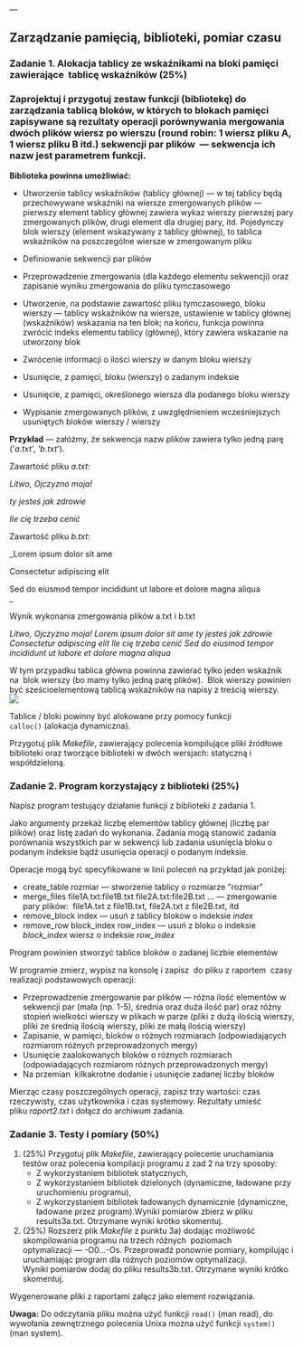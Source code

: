 —

Zarządzanie pamięcią, biblioteki, pomiar czasu 
-----------------------------------------------

### Zadanie 1. Alokacja tablicy ze wskaźnikami na bloki pamięci zawierające  tablicę wskaźników (25%)  

### **Zaprojektuj i przygotuj zestaw funkcji (bibliotekę) do zarządzania tablicą bloków, w których to blokach pamięci zapisywane są rezultaty operacji porównywania mergowania dwóch plików wiersz po wierszu (round robin: 1 wiersz pliku A, 1 wiersz pliku B itd.) sekwencji par plików  — sekwencja ich nazw jest parametrem funkcji.**  

  
**Biblioteka powinna umożliwiać:**  
  

*   Utworzenie tablicy wskaźników (tablicy głównej) — w tej tablicy będą przechowywane wskaźniki na wiersze zmergowanych plików — pierwszy element tablicy głównej zawiera wykaz wierszy pierwszej pary zmergowanych plików, drugi element dla drugiej pary, itd. Pojedynczy blok wierszy (element wskazywany z tablicy głównej), to tablica wskaźników na poszczególne wiersze w zmergowanym pliku  
    
*   Definiowanie sekwencji par plików  
    
*   Przeprowadzenie zmergowania (dla każdego elementu sekwencji) oraz zapisanie wyniku zmergowania do pliku tymczasowego  
    
*   Utworzenie, na podstawie zawartość pliku tymczasowego, bloku wierszy — tablicy wskaźników na wiersze, ustawienie w tablicy głównej (wskaźników) wskazania na ten blok; na końcu, funkcja powinna zwrócić indeks elementu tablicy (głównej), który zawiera wskazanie na utworzony blok  
    
*   Zwrócenie informacji o ilości wierszy w danym bloku wierszy  
    
*   Usunięcie, z pamięci, bloku (wierszy) o zadanym indeksie  
    
*   Usunięcie, z pamięci, określonego wiersza dla podanego bloku wierszy  
    
*   Wypisanie zmergowanych plików, z uwzględnieniem wcześniejszych usuniętych bloków wierszy / wierszy  
    

  

**Przykład** — załóżmy, że sekwencja nazw plików zawiera tylko jedną parę ('_a.txt_', _'b.txt_').

Zawartość pliku _a.txt_:

_Litwo, Ojczyzno moja!_ 

_ty jesteś jak zdrowie_

_Ile cię trzeba cenić_

Zawartość pliku _b.txt_:  

_Lorem ipsum dolor sit ame   
  
Consectetur adipiscing elit  
  
Sed do eiusmod tempor incididunt ut labore et dolore magna aliqua  
_  

Wynik wykonania zmergowania plików a.txt i b.txt

_Litwo, Ojczyzno moja! 
Lorem ipsum dolor sit ame 
ty jesteś jak zdrowie
Consectetur adipiscing elit 
Ile cię trzeba cenić
Sed do eiusmod tempor incididunt ut labore et dolore magna aliqua_

W tym przypadku tablica główna powinna zawierać tylko jeden wskaźnik na  blok wierszy (bo mamy tylko jedną parę plików).  Blok wierszy powinien być sześcioelementową tablicą wskaźników na napisy z treścią wierszy.  
![](tablice_boki.png)  

Tablice / bloki powinny być alokowane przy pomocy funkcji `calloc()` (alokacja dynamiczna).

Przygotuj plik _Makefile_, zawierający polecenia kompilujące pliki źródłowe biblioteki oraz tworzące biblioteki w dwóch wersjach: statyczną i współdzieloną.

### Zadanie 2. Program korzystający z biblioteki (25%)

Napisz program testujący działanie funkcji z biblioteki z zadania 1.

Jako argumenty przekaż liczbę elementów tablicy głównej (liczbę par plików) oraz listę zadań do wykonania. Zadania mogą stanowić zadania porównania wszystkich par w sekwencji lub zadania usunięcia bloku o podanym indeksie bądź usunięcia operacji o podanym indeksie.

Operacje mogą być specyfikowane w linii poleceń na przykład jak poniżej:

*   create\_table rozmiar — stworzenie tablicy o rozmiarze "rozmiar"
*   merge\_files file1A.txt:file1B.txt file2A.txt:file2B.txt … — zmergowanie pary plików:  file1A.txt z file1B.txt, file2A.txt z file2B.txt, itd
*   remove\_block index — usuń z tablicy bloków o indeksie _index_
*   remove\_row block\_index row\_index — usuń z bloku o indeksie _block\_index_ wiersz o indeksie _row\_index_

Program powinien stworzyć tablice bloków o zadanej liczbie elementów  

W programie zmierz, wypisz na konsolę i zapisz  do pliku z raportem  czasy realizacji podstawowych operacji:

*   Przeprowadzenie zmergowanie par plików — różna ilość elementów w sekwencji par (mała (np. 1-5), średnia oraz duża ilość par) oraz różny stopień wielkości wierszy w plikach w parze (pliki z dużą ilością wierszy, pliki ze średnią ilością wierszy, pliki ze małą ilością wierszy)
*   Zapisanie, w pamięci, bloków o różnych rozmiarach (odpowiadających rozmiarom różnych przeprowadzonych mergy)
*   Usunięcie zaalokowanych bloków o różnych rozmiarach  (odpowiadających rozmiarom różnych przeprowadzonych mergy)
*   Na przemian  kilkakrotne dodanie i usunięcie zadanej liczby bloków 

Mierząc czasy poszczególnych operacji, zapisz trzy wartości: czas rzeczywisty, czas użytkownika i czas systemowy. Rezultaty umieść pliku _raport2.txt_ i dołącz do archiwum zadania.

### Zadanie 3. Testy i pomiary (50%)

1.  (25%) Przygotuj plik _Makefile_, zawierający polecenie uruchamiania testów oraz polecenia kompilacji programu z zad 2 na trzy sposoby:
    *   Z wykorzystaniem bibliotek statycznych,
    *   Z wykorzystaniem bibliotek dzielonych (dynamiczne, ładowane przy uruchomieniu programu),
    *   Z wykorzystaniem bibliotek ładowanych dynamicznie (dynamiczne, ładowane przez program).Wyniki pomiarów zbierz w pliku results3a.txt. Otrzymane wyniki krótko skomentuj.
2.  (25%) Rozszerz plik _Makefile_ z punktu 3a) dodając możliwość skompilowania programu na trzech różnych  poziomach optymalizacji — \-O0…\-Os. Przeprowadź ponownie pomiary, kompilując i uruchamiając program dla różnych poziomów optymalizacji.  
    Wyniki pomiarów dodaj do pliku results3b.txt. Otrzymane wyniki krótko skomentuj.

Wygenerowane pliki z raportami załącz jako element rozwiązania.

**Uwaga:** Do odczytania pliku można użyć funkcji `read()` (man read), do wywołania zewnętrznego polecenia Unixa można użyć funkcji `system()` (man system).
